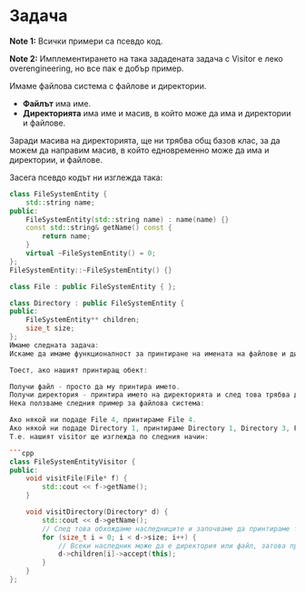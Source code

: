# **Задача**

**Note 1:** Всички примери са псевдо код.

**Note 2:** Имплементирането на така зададената задача с Visitor е леко overengineering, но все пак е добър пример.

Имаме файлова система с файлове и директории.

- **Файлът** има име.
- **Директорията** има име и масив, в който може да има и директории и файлове.

Заради масива на директорията, ще ни трябва общ базов клас, за да можем да направим масив, в който едновременно може да има и директории, и файлове.

Засега псевдо кодът ни изглежда така:

```cpp
class FileSystemEntity {
	std::string name;
public:
	FileSystemEntity(std::string name) : name(name) {}
	const std::string& getName() const {
		return name;
	}
	virtual ~FileSystemEntity() = 0;
};
FileSystemEntity::~FileSystemEntity() {}

class File : public FileSystemEntity { };

class Directory : public FileSystemEntity {
public:
	FileSystemEntity** children;
	size_t size;
};
Имаме следната задача:
Искаме да имаме функционалност за принтиране на имената на файлове и директории. В случая с директория искаме да принтираме и имената на всички наследници навътре в директорията. Принтирането трябва да става на база случайно подаден елемент от цялата дървовидна йерархия на файловата система. Нека принтирането става с помощта на принтиращ обект посетител (който ако потрябва в бъдеще може да прави и повечко неща при посещение на файл :), а не с print функция във FileSystemEntity, която да бъде презаписвана в наследниците. Все пак в следната задача print функцията е ок решение.

Тоест, ако нашият принтиращ обект:

Получи файл - просто да му принтира името.
Получи директория - принтира името на директорията и след това трябва да принтира имената на наследниците си (ако в тях има директории, те трябва да изпълнят отново точка 2).
Нека ползваме следния пример за файлова система:

Ако някой ни подаде File 4, принтираме File 4.
Ако някой ни подаде Directory 1, принтираме Directory 1, Directory 3, File 4, Directory 4, File 5. Аналогично за останалите.
Т.е. нашият visitor ще изглежда по следния начин:

```cpp
class FileSystemEntityVisitor {
public:
	void visitFile(File* f) {
		std::cout << f->getName();
	}

	void visitDirectory(Directory* d) {
		std::cout << d->getName();
		// След това обхождаме наследниците и започваме да принтираме техните имена
		for (size_t i = 0; i < d->size; i++) {
			// Всеки наследник може да е директория или файл, затова предаваме посетителя на наследника
			d->children[i]->accept(this); 
		}
	}
};
